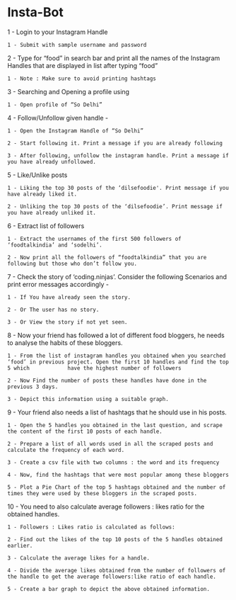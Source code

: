 # Insta-Bot



1 - Login to your Instagram Handle

    1 - Submit with sample username and password
    
    
2 - Type for “food” in search bar and print all the names of the Instagram Handles that are displayed in list after typing “food”

    1 - Note : Make sure to avoid printing hashtags
    
    
3 - Searching and Opening a profile using 

    1 - Open profile of “So Delhi” 
    
    
4 - Follow/Unfollow given handle - 

    1 - Open the Instagram Handle of “So Delhi”
    
    2 - Start following it. Print a message if you are already following
    
    3 - After following, unfollow the instagram handle. Print a message if you have already unfollowed.
    
    
5 - Like/Unlike posts

    1 - Liking the top 30 posts of the ‘dilsefoodie'. Print message if you have already liked it.

    2 - Unliking the top 30 posts of the ‘dilsefoodie’. Print message if you have already unliked it.


6 - Extract list of followers

    1 - Extract the usernames of the first 500 followers of ‘foodtalkindia’ and ‘sodelhi’.

    2 - Now print all the followers of “foodtalkindia” that you are following but those who don’t follow you.
    

7 - Check the story of ‘coding.ninjas’. Consider the following Scenarios and print error messages accordingly -

    1 - If You have already seen the story.
    
    2 - Or The user has no story.
    
    3 - Or View the story if not yet seen.



8 - 
Now your friend has followed a lot of different food bloggers, he needs to analyse the habits of these bloggers.


    1 - From the list of instagram handles you obtained when you searched ‘food’ in previous project. Open the first 10 handles and find the top 5 which            have the highest number of followers
    
    2 - Now Find the number of posts these handles have done in the previous 3 days.
    
    3 - Depict this information using a suitable graph.
    
    
9 - Your friend also needs a list of hashtags that he should use in his posts.


    1 - Open the 5 handles you obtained in the last question, and scrape the content of the first 10 posts of each handle.
    
    2 - Prepare a list of all words used in all the scraped posts and calculate the frequency of each word.
    
    3 - Create a csv file with two columns : the word and its frequency
    
    4 - Now, find the hashtags that were most popular among these bloggers
    
    5 - Plot a Pie Chart of the top 5 hashtags obtained and the number of times they were used by these bloggers in the scraped posts.
    
    
10 - You need to also calculate average followers : likes ratio for the obtained handles.

    1 - Followers : Likes ratio is calculated as follows:
    
    2 - Find out the likes of the top 10 posts of the 5 handles obtained earlier.
    
    3 - Calculate the average likes for a handle.
    
    4 - Divide the average likes obtained from the number of followers of the handle to get the average followers:like ratio of each handle.
    
    5 - Create a bar graph to depict the above obtained information.
